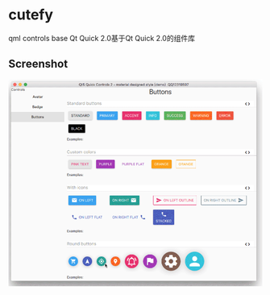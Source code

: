# cutefy
qml controls base Qt Quick 2.0基于Qt Quick 2.0的组件库

## Screenshot
  ![screenhot](https://github.com/yuriyoung/cutefy/blob/master/2019-05-28%2005.42.55.gif)
